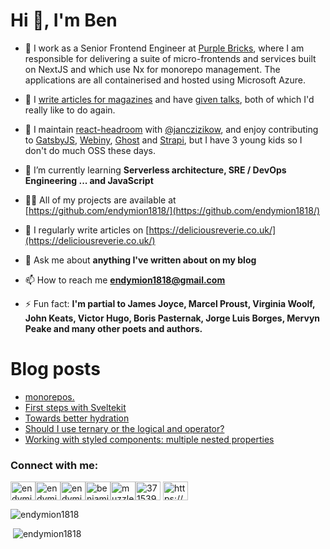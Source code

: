 <h1>Hi 👋, I'm Ben</h1>

- 🔭 I work as a Senior Frontend Engineer at [Purple Bricks](https://www.purplebricks.co.uk), where I am responsible for delivering a suite of micro-frontends and services built on NextJS and which use Nx for monorepo management. The applications are all containerised and hosted using Microsoft Azure.

- 📝 I [write articles for magazines](https://deliciousreverie.co.uk/tags/published-articles) and have [given talks](https://deliciousreverie.co.uk/tags/talks), both of which I'd really like to do again.

- 💌 I maintain [react-headroom](https://github.com/KyleAMathews/react-headroom) with [@janczizikow](https://github.com/janczizikow), and enjoy contributing to [GatsbyJS](http://gatsbyjs.com), [Webiny](http://webiny.com), [Ghost](http://ghost.org) and [Strapi](https://strapi.io), but I have 3 young kids so I don't do much OSS these days.

- 🌱 I’m currently learning **Serverless architecture, SRE / DevOps Engineering ... and JavaScript**

- 👨‍💻 All of my projects are available at [https://github.com/endymion1818/](https://github.com/endymion1818/)

- 📝 I regularly write articles on [https://deliciousreverie.co.uk/](https://deliciousreverie.co.uk/)

- 💬 Ask me about **anything I've written about on my blog**

- 📫 How to reach me **endymion1818@gmail.com**

- ⚡ Fun fact: **I'm partial to James Joyce, Marcel Proust, Virginia Woolf, John Keats, Victor Hugo, Boris Pasternak, Jorge Luis Borges, Mervyn Peake and many other poets and authors.**


# Blog posts
<!-- BLOG-POST-LIST:START -->
- [monorepos.](https://deliciousreverie.co.uk/post/monorepos/)
- [First steps with Sveltekit](https://deliciousreverie.co.uk/post/first-steps-with-sveltekit/)
- [Towards better hydration](https://deliciousreverie.co.uk/post/towards-better-rehydration/)
- [Should I use ternary or the logical and operator?](https://deliciousreverie.co.uk/post/should-i-use-ternary-or-logicaland-in-react/)
- [Working with styled components: multiple nested properties](https://deliciousreverie.co.uk/post/nesting-styled-components-properties/)
<!-- BLOG-POST-LIST:END -->

<h3>Connect with me:</h3>
<p><a href="https://codepen.io/endymion1818"><img align="center" src="https://cdn.jsdelivr.net/npm/simple-icons@3.0.1/icons/codepen.svg" alt="endymion1818" height="30" width="40" /></a><a href="https://codesandbox.com/endymion1818"><img align="center" src="https://cdn.jsdelivr.net/npm/simple-icons@3.0.1/icons/codesandbox.svg" alt="endymion1818" height="30" width="40" /></a><a href="https://dev.to/endymion1818"><img align="center" src="https://cdn.jsdelivr.net/npm/simple-icons@3.0.1/icons/dev-dot-to.svg" alt="endymion1818" height="30" width="40" /></a><a href="https://linkedin.com/in/benjaminread1980"><img align="center" src="https://cdn.jsdelivr.net/npm/simple-icons@3.0.1/icons/linkedin.svg" alt="benjaminread1980" height="30" width="40" /></a><a href="https://twitter.com/muzzlehatch_"><img align="center" src="https://cdn.jsdelivr.net/npm/simple-icons@3.0.1/icons/twitter.svg" alt="muzzlehatch_" height="30" width="40" /></a><a href="https://stackoverflow.com/users/3715390"><img align="center" src="https://cdn.jsdelivr.net/npm/simple-icons@3.0.1/icons/stackoverflow.svg" alt="3715390" height="30" width="40" /></a>
<a href="https://deliciousreverie.co.uk/feed.xml"><img align="center" src="https://cdn.jsdelivr.net/npm/simple-icons@3.0.1/icons/rss.svg" alt="https://deliciousreverie.co.uk/feed.xml" height="30" width="40" /></a></p>

<p><img src="https://github-readme-stats.vercel.app/api/top-langs/?username=endymion1818&layout=compact" alt="endymion1818" /></p>

<p>&nbsp;<img src="https://github-readme-stats.vercel.app/api?username=endymion1818&show_icons=true" alt="endymion1818" /></p>
